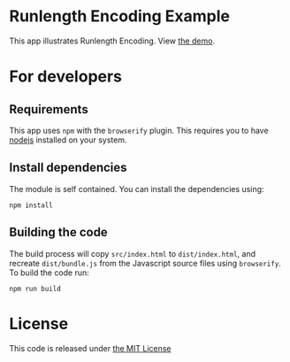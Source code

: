 # Runlength Encoding Example #
This app illustrates Runlength Encoding. View [the demo](http://tjaartvdwalt.github.io/runlength-encoding-example). 

# For developers #

## Requirements ##
This app uses `npm` with the `browserify` plugin. This requires you to have [nodejs](https://nodejs.org/en/) installed on your system.

## Install dependencies ##
The module is self contained. You can install the dependencies using:

```(bash)
npm install
```

## Building the code ##
The build process will copy `src/index.html` to `dist/index.html`, and  recreate `dist/bundle.js` from the Javascript source files using `browserify`. To build the code run:

```(bash)
npm run build
```


# License #
This code is released under [the MIT License](./LICENSE)

